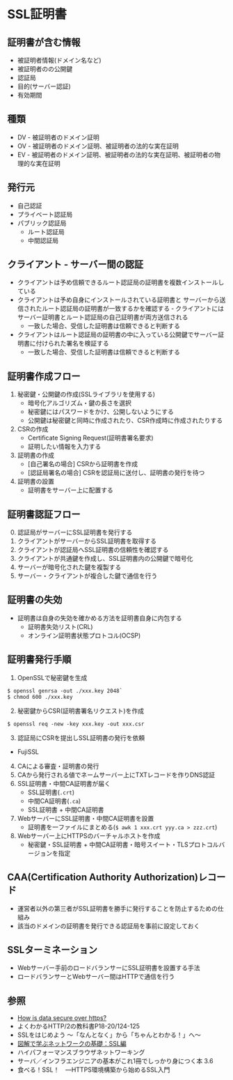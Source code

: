 # SSL証明書
## 証明書が含む情報
- 被証明者情報(ドメイン名など)
- 被証明者のの公開鍵
- 認証局
- 目的(サーバー認証)
- 有効期間

## 種類
- DV - 被証明者のドメイン証明
- OV - 被証明者のドメイン証明、被証明者の法的な実在証明
- EV - 被証明者のドメイン証明、被証明者の法的な実在証明、被証明者の物理的な実在証明

## 発行元
- 自己認証
- プライベート認証局
- パブリック認証局
  - ルート認証局
  - 中間認証局

## クライアント - サーバー間の認証
- クライアントは予め信頼できるルート認証局の証明書を複数インストールしている
- クライアントは予め自身にインストールされている証明書と
  サーバーから送信されたルート認証局の証明書が一致するかを確認する
  ‐ クライアントにはサーバー証明書とルート認証局の自己証明書が両方送信される
  - 一致した場合、受信した証明書は信頼できると判断する
- クライアントはルート認証局の証明書の中に入っている公開鍵でサーバー証明書に付けられた署名を検証する
  - 一致した場合、受信した証明書は信頼できると判断する

## 証明書作成フロー
1. 秘密鍵・公開鍵の作成(SSLライブラリを使用する)
    - 暗号化アルゴリズム・鍵の長さを選択
    - 秘密鍵にはパスワードをかけ、公開しないようにする
    - 公開鍵は秘密鍵と同時に作成されたり、CSR作成時に作成されたりする
2. CSRの作成
    - Certificate Signing Request(証明書署名要求)
    - 証明したい情報を入力する
3. 証明書の作成
    - [自己署名の場合] CSRから証明書を作成
    - [認証局署名の場合] CSRを認証局に送付し、証明書の発行を待つ
4. 証明書の設置
    - 証明書をサーバー上に配置する

## 証明書認証フロー
0. 認証局がサーバーにSSL証明書を発行する
1. クライアントがサーバーからSSL証明書を取得する
2. クライアントが認証局へSSL証明書の信頼性を確認する
3. クライアントが共通鍵を作成し、SSL証明書内の公開鍵で暗号化
4. サーバーが暗号化された鍵を複製する
5. サーバー・クライアントが複合した鍵で通信を行う

## 証明書の失効
- 証明書は自身の失効を確かめる方法を証明書自身に内包する
  - 証明書失効リスト(CRL)
  - オンライン証明書状態プロトコル(OCSP)

## 証明書発行手順
1. OpenSSLで秘密鍵を生成
```
$ openssl genrsa -out ./xxx.key 2048`
$ chmod 600 ./xxx.key
```

2. 秘密鍵からCSR(証明書署名リクエスト)を作成
```
$ openssl req -new -key xxx.key -out xxx.csr
```
3. 認証局にCSRを提出しSSL証明書の発行を依頼
  - FujiSSL
4. CAによる審査・証明書の発行
5. CAから発行される値でネームサーバー上にTXTレコードを作りDNS認証
6. SSL証明書・中間CA証明書が届く
    - SSL証明書(`.crt`)
    - 中間CA証明書(`.ca`)
    - SSL証明書 + 中間CA証明書
7. WebサーバーにSSL証明書・中間CA証明書を設置
    - 証明書を一ファイルにまとめる(`$ awk 1 xxx.crt yyy.ca > zzz.crt`)
8. Webサーバー上にHTTPSのバーチャルホストを作成
    - 秘密鍵・SSL証明書 + 中間CA証明書・暗号スイート・TLSプロトコルバージョンを指定

## CAA(Certification Authority Authorization)レコード
- 運営者以外の第三者がSSL証明書を勝手に発行することを防止するための仕組み
- 該当のドメインの証明書を発行できる認証局を事前に設定しておく

## SSLターミネーション
- Webサーバー手前のロードバランサーにSSL証明書を設置する手法
- ロードバランサーとWebサーバー間はHTTPで通信を行う

## 参照
- [How is data secure over https?](https://blog.joshsoftware.com/2019/08/23/how-is-data-secure-over-https/)
- よくわかるHTTP/2の教科書P18-20/124-125
- SSLをはじめよう ～「なんとなく」から「ちゃんとわかる！」へ～
- [図解で学ぶネットワークの基礎：SSL編](https://xtech.nikkei.com/it/article/COLUMN/20071002/283518/)
- ハイパフォーマンスブラウザネットワーキング
- サーバ／インフラエンジニアの基本がこれ1冊でしっかり身につく本 3.6
- 食べる！SSL！　―HTTPS環境構築から始めるSSL入門
